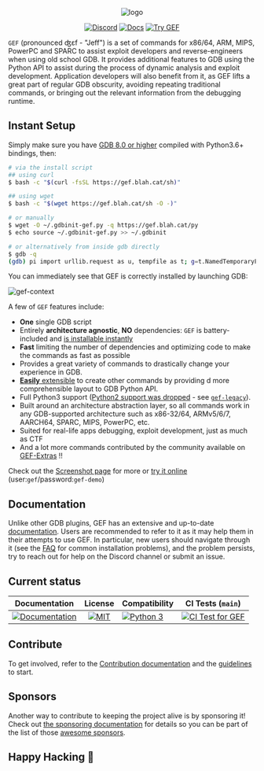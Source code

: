 <p align="center">
  <img src="https://i.imgur.com/o0L8lPN.png" alt="logo"/>
</p>

<p align="center">
    <a href="https://discord.gg/hSbqxxBgRX"><img alt="Discord" src="https://img.shields.io/badge/Discord-BlahCats-yellow"></a>
  <a href="https://hugsy.github.io/gef"><img alt="Docs" src="https://img.shields.io/badge/Docs-gh--pages-brightgreen"></a>
  <a title="Use the IDs: gef/gef-demo" href="https://demo.gef.blah.cat"><img alt="Try GEF" src="https://img.shields.io/badge/Demo-Try%20GEF%20Live-blue"></a>
</p>

`GEF` (pronounced ʤɛf - "Jeff") is a set of commands for x86/64, ARM, MIPS, PowerPC and SPARC to
assist exploit developers and reverse-engineers when using old school GDB. It provides additional
features to GDB using the Python API to assist during the process of dynamic analysis and exploit
development. Application developers will also benefit from it, as GEF lifts a great part of regular
GDB obscurity, avoiding repeating traditional commands, or bringing out the relevant information
from the debugging runtime.

## Instant Setup ##

Simply make sure you have [GDB 8.0 or higher](https://www.gnu.org/s/gdb) compiled with Python3.6+
bindings, then:


```bash
# via the install script
## using curl
$ bash -c "$(curl -fsSL https://gef.blah.cat/sh)"

## using wget
$ bash -c "$(wget https://gef.blah.cat/sh -O -)"

# or manually
$ wget -O ~/.gdbinit-gef.py -q https://gef.blah.cat/py
$ echo source ~/.gdbinit-gef.py >> ~/.gdbinit

# or alternatively from inside gdb directly
$ gdb -q
(gdb) pi import urllib.request as u, tempfile as t; g=t.NamedTemporaryFile(suffix='-gef.py'); open(g.name, 'wb+').write(u.urlopen('https://tinyurl.com/gef-main').read()); gdb.execute('source %s' % g.name)
```

You can immediately see that GEF is correctly installed by launching GDB:

![gef-context](https://i.imgur.com/E3EuQPs.png)

A few of `GEF` features include:

* **One** single GDB script
* Entirely **architecture agnostic**, **NO** dependencies: `GEF` is battery-included and [is
  installable instantly](https://hugsy.github.io/gef/#setup)
* **Fast** limiting the number of dependencies and optimizing code to make the commands as fast as
  possible
* Provides a great variety of commands to drastically change your experience in GDB.
* [**Easily** extensible](https://hugsy.github.io/gef/api/) to create other commands by providing
d more comprehensible layout to GDB Python API.
* Full Python3 support ([Python2 support was
  dropped](https://github.com/hugsy/gef/releases/tag/2020.03) - see
  [`gef-legacy`](https://github.com/hugsy/gef-legacy)).
* Built around an architecture abstraction layer, so all commands work in any GDB-supported
  architecture such as x86-32/64, ARMv5/6/7, AARCH64, SPARC, MIPS, PowerPC, etc.
* Suited for real-life apps debugging, exploit development, just as much as CTF
* And a lot more commands contributed by the community available on
  [GEF-Extras](https://github.com/hugsy/gef-extras) !!

Check out the [Screenshot page](docs/screenshots.md) for more or [try it
online](https://demo.gef.blah.cat) (user:`gef`/password:`gef-demo`)


## Documentation ##

Unlike other GDB plugins, GEF has an extensive and up-to-date
[documentation](https://hugsy.github.io/gef/). Users are recommended to refer to it as it may help
them in their attempts to use GEF. In particular, new users should navigate through it (see the
[FAQ](https://hugsy.github.io/gef/faq/) for common installation problems), and the problem persists,
try to reach out for help on the Discord channel or submit an issue.


## Current status ##

| Documentation |License | Compatibility | CI Tests (`main`) |
|:---:|:---:|:---|--|
| [![Documentation](https://github.com/hugsy/gef/actions/workflows/generate-docs.yml/badge.svg)](https://github.com/hugsy/gef/actions/workflows/generate-docs.yml) | [![MIT](https://img.shields.io/packagist/l/doctrine/orm.svg?maxAge=2592000?style=plastic)](https://github.com/hugsy/gef/blob/main/LICENSE) | [![Python 3](https://img.shields.io/badge/Python-3-green.svg)](https://github.com/hugsy/gef/) | [![CI Test for GEF](https://github.com/hugsy/gef/actions/workflows/run-tests.yml/badge.svg)](https://github.com/hugsy/gef/actions/workflows/run-tests.yml) |


## Contribute ##

To get involved, refer to the [Contribution
documentation](https://hugsy.github.io/gef/#contribution) and the
[guidelines](https://github.com/hugsy/gef/blob/main/.github/CONTRIBUTING.md) to start.

## Sponsors ##

Another way to contribute to keeping the project alive is by sponsoring it! Check out [the
sponsoring documentation](https://hugsy.github.io/gef/#sponsors) for details so you can be part of
the list of those [awesome sponsors](https://github.com/sponsors/hugsy).


## Happy Hacking 🍻 ##
